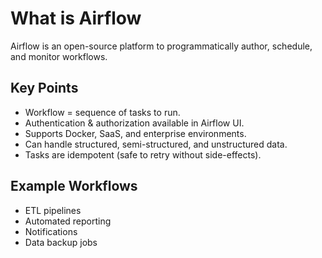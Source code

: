 # What is Airflow

Airflow is an open-source platform to programmatically author, schedule, and monitor workflows.

## Key Points
- Workflow = sequence of tasks to run.
- Authentication & authorization available in Airflow UI.
- Supports Docker, SaaS, and enterprise environments.
- Can handle structured, semi-structured, and unstructured data.
- Tasks are idempotent (safe to retry without side-effects).

## Example Workflows
- ETL pipelines
- Automated reporting
- Notifications
- Data backup jobs
